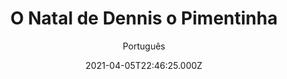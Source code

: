---
id: '796bdae0-9fd9-4856-a9e9-2dbeb6414309'
type: 'movie' # Filme, Série, Anime
title: "O Natal de Dennis o Pimentinha"
synopsis: ["No Natal, Denis Mitchell está tentando achar o presente ideal para o seu vizinho rabugento, o Sr. Wlison. Um anjo, que está na terra com a missão de propagar o espiíito natalino, irá ajudar Dennis nessa tarefa difícil.",
]
originalTitle: "A Dennis the Menace Christmas"
date: '2021-04-05T22:46:25.000Z'
update: '2021-04-05T22:46:25.000Z'
releaseDate: '2007-11-10T03:00:00.000Z'
imdb:
  rating: '4.8' # 8.5
  id: '' # tt0470752
duration: '1h 23m'
trailer:
  urls: [
    '5pq2KIL6Vy4',
  ]
tags: ['720p']
genre: ['Comédia'] #
quality: 'BluRay 720p' # BluRay, WEB-DL, HDTV, WEB-DL4K, WEB-DLe
format: 'Mkv' # MKV, MP4, TS
audio: 'Português, Inglês' # Dublado, Legendado, Dual Audio, Dub & Leg
subtitle: 'Português' # Português, inglês,
size: '935 MB' # 4.8 GB
audioQuality: 10
videoQuality: 10
directors: []
#  - name: 'Lana Wachowski'
#    image: ''
#  - name: 'Lilly Wachowski'
#    image: ''
cast: []
#  - name: 'Keanu Reeves'
#    image: ''
#    characterName: 'Neo'
writers: []
#  - name: ''
#    image: ''
maturityRating:
  age: '' # L , 10, 12, 14, 16, 18
  topics: [''] # Violence, Illegal drugs, Inappropriate Language, Legal Drugs, Sexual Content, Extreme Violence
###########################################
download:
  
  - url: 'magnet:?xt=urn:btih:099BA5752B8867D074AFC4A8D83E8E126A274C91&dn=O%20Natal%20de%20Dennis%20o%20Pimentinha%20%282007%29%20%5b720p%5d%20DUAL%20-%20LAPUMiAFiLMES.COM&tr=udp%3a%2f%2ftracker.openbittorrent.com%3a80%2fannounce&tr=udp%3a%2f%2ftracker.opentrackr.org%3a1337%2fannounce&tr=udp%3a%2f%2ftracker.trackerfix.com%3a85%2fannounce&tr=udp%3a%2f%2ftracker.openbittorrent.com%3a80%2fannounce&tr=udp%3a%2f%2ftracker.opentrackr.org%3a1337%2fannounce&tr=udp%3a%2f%2ftracker.coppersurfer.tk%3a6969%2fannounce&tr=udp%3a%2f%2ftracker.trackerfix.com%3a85%2fannounce&tr=udp%3a%2f%2ftracker.leechers-paradise.org%3a6969%2fannounce&tr=udp%3a%2f%2feddie4.nl%3a6969%2fannounce&tr=udp%3a%2f%2fp4p.arenabg.com%3a1337%2fannounce&tr=udp%3a%2f%2fexplodie.org%3a6969%2fannounce&tr=udp%3a%2f%2fzer0day.ch%3a1337%2fannounce'
    resolution: '720p' # 720p, 1080p, 4K,
    audio: 'Dual Áudio' # Dublado, Legendado, Dual Audio
    size: '' # 4.8 GB
    quality: '' # BluRay, WEB-DL
    format: '' # MKV
images:
  cover: '/assets/movies/o-natal-de-dennis-o-pimentinha.jpg'
  background: '/assets/movies/'
---
